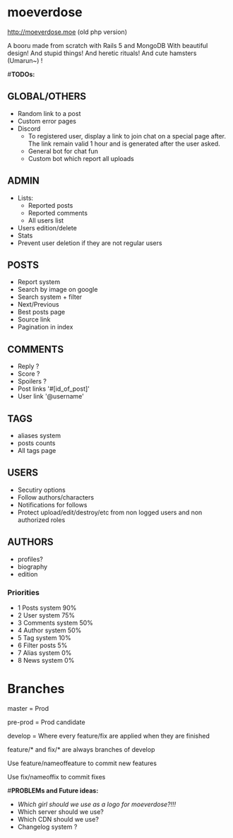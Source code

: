 # moeverdose

http://moeverdose.moe (old php version)

A booru made from scratch with Rails 5 and MongoDB
With beautiful design! And stupid things! And heretic rituals! And cute hamsters (Umarun~) !

#**TODOs:**

## GLOBAL/OTHERS
* Random link to a post
* Custom error pages
* Discord
  * To registered user, display a link to join chat on a special page after. The link remain valid 1 hour and is generated after the user asked.
  * General bot for chat fun
  * Custom bot which report all uploads

## ADMIN
* Lists:
  * Reported posts
  * Reported comments
  * All users list
* Users edition/delete
* Stats
* Prevent user deletion if they are not regular users

## POSTS
* Report system
* Search by image on google
* Search system + filter
* Next/Previous
* Best posts page
* Source link
* Pagination in index

## COMMENTS
* Reply ?
* Score ?
* Spoilers ?
* Post links '#[id_of_post]'
* User link '\@username'

## TAGS
* aliases system
* posts counts
* All tags page

## USERS
* Secutiry options
* Follow authors/characters
* Notifications for follows
* Protect upload/edit/destroy/etc from non logged users and non authorized roles

## AUTHORS
* profiles?
* biography
* edition

### **Priorities**

* 1 Posts system 90%
* 2 User system 75%
* 3 Comments system 50%
* 4 Author system 50%
* 5 Tag system 10%
* 6 Filter posts 5%
* 7 Alias system 0%
* 8 News system 0%

# Branches

master = Prod

pre-prod = Prod candidate

develop = Where every feature/fix are applied when they are finished

feature/* and fix/* are always branches of develop

Use feature/nameoffeature to commit new features

Use fix/nameoffix to commit fixes

#**PROBLEMs and Future ideas:**

* *Which girl should we use as a logo for moeverdose?!!!*
* Which server should we use?
* Which CDN should we use?
* Changelog system ?
